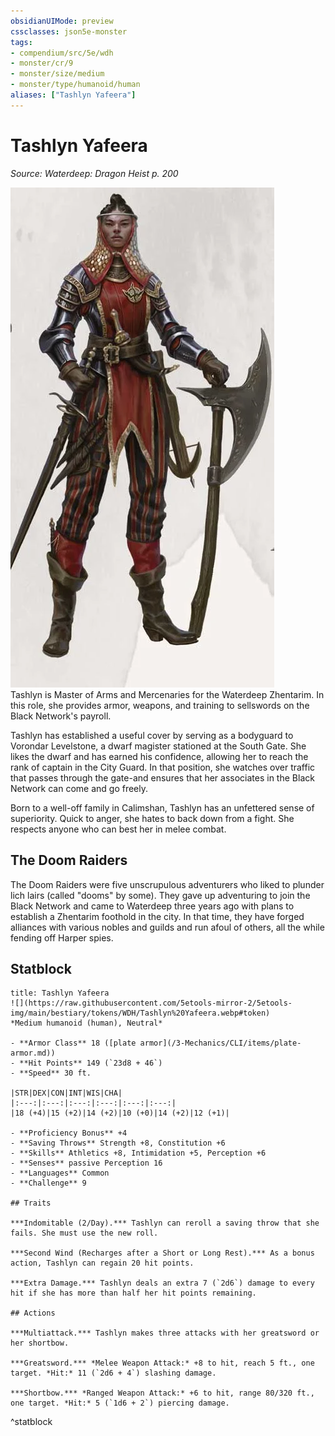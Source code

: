 ```yaml
---
obsidianUIMode: preview
cssclasses: json5e-monster
tags:
- compendium/src/5e/wdh
- monster/cr/9
- monster/size/medium
- monster/type/humanoid/human
aliases: ["Tashlyn Yafeera"]
---
```

# Tashlyn Yafeera
*Source: Waterdeep: Dragon Heist p. 200*  

![](https://raw.githubusercontent.com/5etools-mirror-2/5etools-img/main/bestiary/WDH/Tashlyn%20Yafeera.webp#right)  
Tashlyn is Master of Arms and Mercenaries for the Waterdeep Zhentarim. In this role, she provides armor, weapons, and training to sellswords on the Black Network's payroll.

Tashlyn has established a useful cover by serving as a bodyguard to Vorondar Levelstone, a dwarf magister stationed at the South Gate. She likes the dwarf and has earned his confidence, allowing her to reach the rank of captain in the City Guard. In that position, she watches over traffic that passes through the gate-and ensures that her associates in the Black Network can come and go freely.

Born to a well-off family in Calimshan, Tashlyn has an unfettered sense of superiority. Quick to anger, she hates to back down from a fight. She respects anyone who can best her in melee combat.

## The Doom Raiders

The Doom Raiders were five unscrupulous adventurers who liked to plunder lich lairs (called "dooms" by some). They gave up adventuring to join the Black Network and came to Waterdeep three years ago with plans to establish a Zhentarim foothold in the city. In that time, they have forged alliances with various nobles and guilds and run afoul of others, all the while fending off Harper spies.


## Statblock

```ad-statblock
title: Tashlyn Yafeera
![](https://raw.githubusercontent.com/5etools-mirror-2/5etools-img/main/bestiary/tokens/WDH/Tashlyn%20Yafeera.webp#token)
*Medium humanoid (human), Neutral*

- **Armor Class** 18 ([plate armor](/3-Mechanics/CLI/items/plate-armor.md))
- **Hit Points** 149 (`23d8 + 46`) 
- **Speed** 30 ft.

|STR|DEX|CON|INT|WIS|CHA|
|:---:|:---:|:---:|:---:|:---:|:---:|
|18 (+4)|15 (+2)|14 (+2)|10 (+0)|14 (+2)|12 (+1)|

- **Proficiency Bonus** +4
- **Saving Throws** Strength +8, Constitution +6
- **Skills** Athletics +8, Intimidation +5, Perception +6
- **Senses** passive Perception 16
- **Languages** Common
- **Challenge** 9

## Traits

***Indomitable (2/Day).*** Tashlyn can reroll a saving throw that she fails. She must use the new roll.

***Second Wind (Recharges after a Short or Long Rest).*** As a bonus action, Tashlyn can regain 20 hit points.

***Extra Damage.*** Tashlyn deals an extra 7 (`2d6`) damage to every hit if she has more than half her hit points remaining.

## Actions

***Multiattack.*** Tashlyn makes three attacks with her greatsword or her shortbow.

***Greatsword.*** *Melee Weapon Attack:* +8 to hit, reach 5 ft., one target. *Hit:* 11 (`2d6 + 4`) slashing damage.

***Shortbow.*** *Ranged Weapon Attack:* +6 to hit, range 80/320 ft., one target. *Hit:* 5 (`1d6 + 2`) piercing damage.
```
^statblock